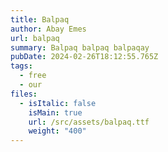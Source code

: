 ```yaml
---
title: Balpaq
author: Abay Emes
url: balpaq
summary: Balpaq balpaq balpaqay
pubDate: 2024-02-26T18:12:55.765Z
tags:
  - free
  - our
files:
  - isItalic: false
    isMain: true
    url: /src/assets/balpaq.ttf
    weight: "400"
---
```


